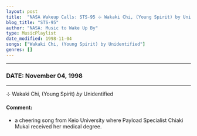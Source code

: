 ```yaml
---
layout: post
title:  "NASA Wakeup Calls: STS-95 ⊹ Wakaki Chi, (Young Spirit) by Unidentified ⊹ November 04, 1998"
blog_title: "STS-95"
author: "NASA: Music to Wake Up By"
type: MusicPlaylist
date_modified: 1998-11-04
songs: ["Wakaki Chi, (Young Spirit) by Unidentified"]
genres: []
---
```


----
### DATE: November 04, 1998
----
⊹ Wakaki Chi, (Young Spirit) *by* Unidentified  

#### Comment:
* a cheering song from Keio University where Payload Specialist Chiaki Mukai received her medical degree.



<br/>
<center>
	<a target="_blank"
	   href="https://twitter.com/intent/tweet?hashtags=Space,NASA,Playlist,NASAWakeupCalls,SpaceProgram&text=🚀 {{ page.author}}, {{ page.title }}. {{ site.url }}{{ page.url }}&via=nasawakeupcalls"><i class="fab fa-twitter" title="Tweet this page" alt="Tweet this page" style="font-size: 1.3em;"></i></a>
	&nbsp; 	<i class="fas fa-user-astronaut" style="font-size: 1.5em;"></i> &nbsp;
    <a id="custom_amazon_link"
       type="amzn" search="#"
       category="popular music">
    <i class="fab fa-amazon" style="font-size: 1.3em;"></i></a>
</center>

<!-- Randomly resolve an individual entry from a song array -->
<script src="/assets/javascript/seedrandom.min.js"></script>
<script>
  var wake_me_up = ["Wakaki Chi, (Young Spirit) by Unidentified"];
  var prng = new Math.seedrandom();
  function randomSong() {
    song = wake_me_up[Math.floor(Math.random() * wake_me_up.length)];
    var amazon_link = document.getElementById("custom_amazon_link");
    amazon_link.setAttribute("search", song);
  }
  window.onload = randomSong();
</script>
